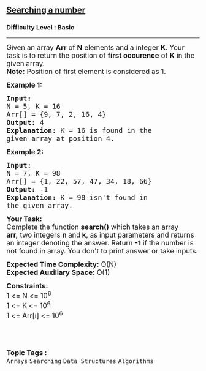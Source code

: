 <h2><a href="https://practice.geeksforgeeks.org/problems/searching-a-number0324/1?page=1&category=Arrays&difficulty=Basic&status=unsolved&sortBy=submissions">Searching a number</a></h2><h3>Difficulty Level : Basic</h3><hr><div class="problems_problem_content__Xm_eO"><p><span style="font-size:18px">Given an array <strong>Arr</strong> of <strong>N</strong> elements and a integer <strong>K</strong>. Your task is to return the position of <strong>first occurence</strong> of <strong>K</strong> in the given array.<br>
<strong>Note:</strong> Position of first element is considered as 1.</span></p>

<p><span style="font-size:18px"><strong>Example 1:</strong></span></p>

<pre><span style="font-size:18px"><strong>Input:
</strong>N = 5, K = 16
Arr[] = {9, 7, 2, 16, 4}
<strong>Output:</strong> 4
<strong>Explanation:</strong> K = 16 is found in the
given array at position 4.
</span></pre>

<p><span style="font-size:18px"><strong>Example 2:</strong></span></p>

<pre><span style="font-size:18px"><strong>Input:
</strong>N = 7, K = 98
Arr[] = {1, 22, 57, 47, 34, 18, 66}
<strong>Output:</strong> -1
<strong>Explanation:</strong>&nbsp;K = 98 isn't found in
the given array.
</span></pre>

<p><span style="font-size:18px"><strong>Your Task:</strong><br>
Complete the function <strong>search()</strong>&nbsp;which takes an array <strong>arr,</strong>&nbsp;two&nbsp;integers&nbsp;<strong>n </strong>and<strong>&nbsp;k</strong>,&nbsp;as input parameters&nbsp;and returns an integer denoting the answer.&nbsp;Return&nbsp;<strong>-1</strong> if the number is not found in array. You don't to print answer or take inputs.</span></p>

<p><span style="font-size:18px"><strong>Expected Time Complexity:</strong>&nbsp;O(N)<br>
<strong>Expected Auxiliary Space:</strong>&nbsp;O(1)</span></p>

<p><span style="font-size:18px"><strong>Constraints:</strong><br>
1 &lt;= N &lt;= 10<sup>6</sup><br>
1 &lt;= K &lt;= 10<sup>6</sup><br>
1 &lt;= Arr[i] &lt;= 10<sup>6</sup></span></p>

<p>&nbsp;</p>
</div><br><p><span style=font-size:18px><strong>Topic Tags : </strong><br><code>Arrays</code>&nbsp;<code>Searching</code>&nbsp;<code>Data Structures</code>&nbsp;<code>Algorithms</code>&nbsp;